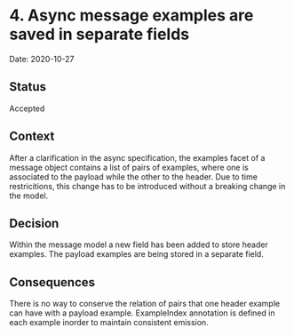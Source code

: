 # 4. Async message examples are saved in separate fields

Date: 2020-10-27

## Status

Accepted

## Context

After a clarification in the async specification, the examples facet of a message object contains a list of pairs of examples, 
where one is associated to the payload while the other to the header. Due to time restricitions, this change has to be introduced without a breaking change in the model.

## Decision

Within the message model a new field has been added to store header examples. The payload examples are being stored in a separate field.

## Consequences

There is no way to conserve the relation of pairs that one header example can have with a payload example.
ExampleIndex annotation is defined in each example inorder to maintain consistent emission.
